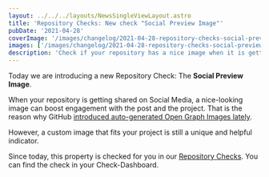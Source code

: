 ```yaml
---
layout: ../../../layouts/NewsSingleViewLayout.astro
title: 'Repository Checks: New check "Social Preview Image"'
pubDate: '2021-04-28'
coverImage: '/images/changelog/2021-04-28-repository-checks-social-preview-image/social-preview-image.png'
images: ['/images/changelog/2021-04-28-repository-checks-social-preview-image/social-preview-image.png']
description: 'Check if your repository has a nice image when it is getting shared in Social Media.'
---
```


Today we are introducing a new Repository Check: The **Social Preview Image**.

When your repository is getting shared on Social Media, a nice-looking image can boost engagement with the post and the project.
That is the reason why GitHub [introduced auto-generated Open Graph Images lately](https://github.blog/changelog/2021-04-21-opengraph-images-for-github-repositories-commits-issues-and-pull-requests/).

However, a custom image that fits your project is still a unique and helpful indicator.

Since today, this property is checked for you in our [Repository Checks](/changelog/entry/2021-04-26-repository-checks-open-source-best-practices).
You can find the check in your Check-Dashboard.
